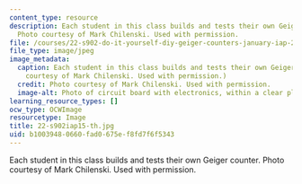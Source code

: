 ```yaml
---
content_type: resource
description: Each student in this class builds and tests their own Geiger counter.
  Photo courtesy of Mark Chilenski. Used with permission.
file: /courses/22-s902-do-it-yourself-diy-geiger-counters-january-iap-2015/b10039480660fad0675ef8fd7f6f5343_22-s902iap15-th.jpg
file_type: image/jpeg
image_metadata:
  caption: Each student in this class builds and tests their own Geiger counter. (Photo
    courtesy of Mark Chilenski. Used with permission.)
  credit: Photo courtesy of Mark Chilenski. Used with permission.
  image-alt: Photo of circuit board with electronics, within a clear plastic box.
learning_resource_types: []
ocw_type: OCWImage
resourcetype: Image
title: 22-s902iap15-th.jpg
uid: b1003948-0660-fad0-675e-f8fd7f6f5343
---
```

Each student in this class builds and tests their own Geiger counter. Photo courtesy of Mark Chilenski. Used with permission.

